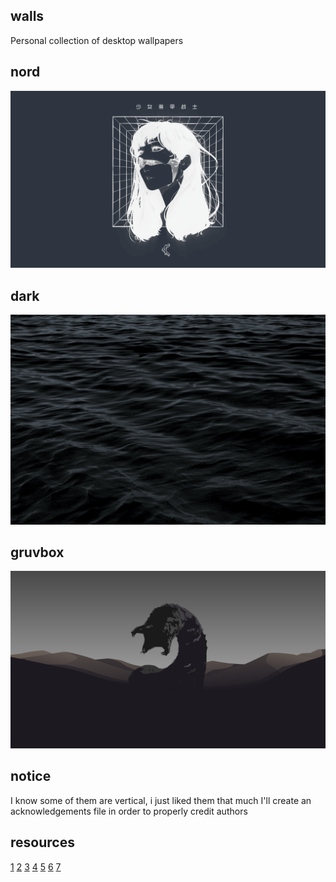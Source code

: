 walls
--------------------------------------------------------------------------------
Personal collection of desktop wallpapers

nord
----------------------------------------
![nord](nord/dark-face.png "nord")

dark
----------------------------------------
![dark](dark/ocean-waves.jpg "dark")

gruvbox
----------------------------------------
![gruvbox](gruvbox/brown-sand-worm.jpg "gruvbox")


notice
--------------------------------------------------------------------------------
I know some of them are vertical, i just liked them that much
I'll create an acknowledgements file in order to properly credit authors


resources
--------------------------------------------------------------------------------
[1](https://github.com/dxnst/nord-wallpapers)
[2](https://nordthemewallpapers.com/)
[3](https://unsplash.com/collections/10775041/000000/add35e757dad99b50f9190060c2b8009)
[4](https://unsplash.com/collections/10775052/ffffff/a4ac63bf4ba28981b4392d2a846c499d)
[5](https://www.reddit.com/r/wallpapers/)
[6](https://www.reddit.com/r/unixporn)
[7](https://github.com/FrenzyExists/wallpapers)
